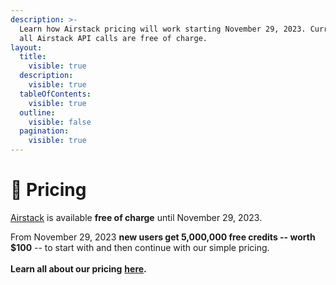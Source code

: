 ```yaml
---
description: >-
  Learn how Airstack pricing will work starting November 29, 2023. Currently,
  all Airstack API calls are free of charge.
layout:
  title:
    visible: true
  description:
    visible: true
  tableOfContents:
    visible: true
  outline:
    visible: false
  pagination:
    visible: true
---
```


# 🔋 Pricing

[Airstack](https://airstack.xyz) is available **free of charge** until November 29, 2023.

From November 29, 2023 **new users get 5,000,000 free credits -- worth $100** -- to start with and then continue with our simple pricing. \
\
**Learn all about our pricing** [**here**](https://app.airstack.xyz/pricing)**.**&#x20;
